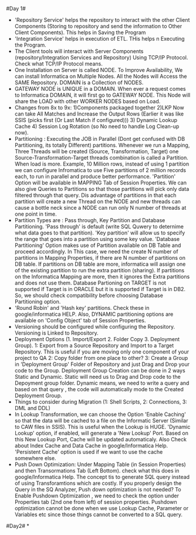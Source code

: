 #Day 1#
* 'Repository Service' helps the repository to interact with the other Client Components (Storing to repository and send the information to Other Client Components). This helps in Saving the Program
* 'Integration Service' helps in execution of ETL. THis helps n Executing the Program.
* The Client tools will interact with Server Components (repository/Integration Services and Repository) Using TCP/IP Protocol. Check what TCP/IP Protocol means.
* One Installation on Server is called NODE. To Improve Availability, We can install Informatica on Multiple Nodes. All the Nodes will Access the SAME Repository. DOMAIN is a Collection of NODES.
* GATEWAY NODE is UNIQUE in a DOMAIN. When ever a request comes to Informatica DOMAIN, it will first go to GATEWAY NODE. This Node will share the LOAD with other WORKER NODES based on Load.
* Changes from 8x to 9x: 1)Components packaged together 2)LKP Now can take All Matches and Increase the Output Rows (Earlier it was like SSIS (picks first (Or Last Match if configured))) 3) Dynamic Lookup Cache 4) Session Log Rotation (so No need to handle Log Clean-up now).
* Partitioning : Executing the JOB in Parallel (Dont get confused with DB Partitioning, its totally Different) partitions. Whenever we run a Mapping, Three Threads will be created (Source, Transformation, Target) one Source-Transformation-Target threads combination is called a Partition. When load is more. Example, 10 Million rows, instead of using 1 partition we can configure Infromatica to use Five partitions of 2 million records each, to run in parallel and produce better performance. 'Partition' Option will be available in MAPPING Tab of Session Properties. We can also give Queries to Partitions so that those partitions will pick only data filtered through that query. Dis advantage of partitions in that each partition will create a new Thread on the NODE and new threads can cause a bottle neck since a NODE can run only N number of threads at one point in time. 
* Partition Types are : Pass through, Key Partition and Database Partitioning. 'Pass through' is default (write SQL Quwery to deternime what data goes to that partition). 'Key partition' will allow us to specify the range that goes into a partition using some key value. 'Database Partitioning' Option makes use of Partition available on DB Table and proceed accordingly. In This case, we need the create N number of partitions in Mapping Properties, if there are N number of partitions on DB table. If partitions on DB table are more, informatica will assign one of the existing partition to run the extra partition (sharing). If partitions on the Informatica Mapping are more, then it ignores the Extra partitions and does not use them. Database Partioning on TARGET  is not supported if Target is in ORACLE but it is supported if Target is in DB2. So, we should check compatibility before choosing Database Partitioning option. 
* 'Round Robin'  and 'Hash key' partitions. Check these in google/informatica HELP. Also, DYNAMIC partitioning options are available on 'Config Object' tab of Session Properties.
* Versioning should be configured while configuring the Repository. Versioning is Linked to Repository.
* Deployment Options (1. Import/Export 2. Folder Copy 3. Deployment Group). 1: Export from a Source Repository and Import to a Target Repository. This is useful if you are moving only one component of your project to QA 2: Copy folder from one place to other? 3: Create a Group in 'Deployment Group' Folder of Repository and just Drag and Drop your code to the Group. Deployment Group Creation can be done in 2 ways Static and Dynamic. Static will need us to Drag and Drop code to the Depoyment group folder. Dynamic means, we need to write a query and based on that query , the code will automatically mode to the Created Deployment Group.
* Things to consider during Migration (1: Shell Scripts, 2: Connections, 3: DML and DDL)
* In Lookup Transformation, we can choose the Option 'Enable Caching' so that the data will be cached to a file on the Informatic Server (Similar to CAW files in SSIS). This is useful when the Lookup is HUGE. 'Dynamic Lookup' option, if enabled, will generate a 'New Lookup' Port. Based on this New Lookup Port, Cache will be updated automaticaly. Also Check about Index Cache and Data Cache in google/Informatica Help. 'Persistent Cache' option is used if we want to use the cache somewhere else. 
* Push Down Optimization: Under Mapping Table (in Session Properties) and then Transormations Tab (Left Bottom). check what this does in google/Informatica Help. The concept tis to generate SQL query instead of using Transforamtions which are costly. If you properly design the Query in the SQ Analyzer, Push down optimization is not needed? To Enable Pushdown Optimization , we need to check the option under Properties tab (2nd one from left) of session properties. Pushdown optimization cannot be done when we use Lookup Cache, Parameter or Variables etc since those things cannot be converted to a SQL query. 

#Day2#
* 
